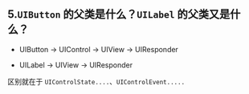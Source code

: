 ## 5.`UIButton` 的父类是什么？`UILabel` 的父类又是什么？



* UIButton -> UIControl -> UIView -> UIResponder

* UILabel -> UIView -> UIResponder

区别就在于 `UIControlState....`、`UIControlEvent.....`


